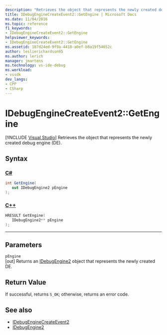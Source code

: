 ```yaml
---
description: "Retrieves the object that represents the newly created debug engine (DE)."
title: IDebugEngineCreateEvent2::GetEngine | Microsoft Docs
ms.date: 11/04/2016
ms.topic: reference
f1_keywords:
- IDebugEngineCreateEvent2::GetEngine
helpviewer_keywords:
- IDebugEngineCreateEvent2::GetEngine
ms.assetid: 187d24ed-9f9a-4418-a0ef-b8a19f54652c
author: leslierichardson95
ms.author: lerich
manager: jmartens
ms.technology: vs-ide-debug
ms.workload:
- vssdk
dev_langs:
- CPP
- CSharp
---
```

# IDebugEngineCreateEvent2::GetEngine

 [!INCLUDE [Visual Studio](~/includes/applies-to-version/vs-windows-only.md)]
Retrieves the object that represents the newly created debug engine (DE).

## Syntax

### [C#](#tab/csharp)
```csharp
int GetEngine( 
   out IDebugEngine2 pEngine
);
```
### [C++](#tab/cpp)
```cpp
HRESULT GetEngine( 
   IDebugEngine2** pEngine
);
```
---

## Parameters
`pEngine`\
[out] Returns an [IDebugEngine2](../../../extensibility/debugger/reference/idebugengine2.md) object that represents the newly created DE.

## Return Value
 If successful, returns `S_OK`; otherwise, returns an error code.

## See also
- [IDebugEngineCreateEvent2](../../../extensibility/debugger/reference/idebugenginecreateevent2.md)
- [IDebugEngine2](../../../extensibility/debugger/reference/idebugengine2.md)
